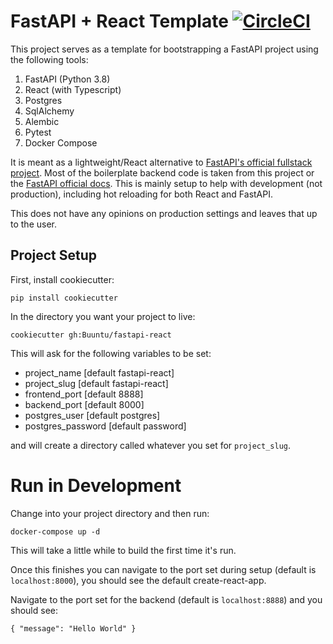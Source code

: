 # FastAPI + React Template [![CircleCI](https://circleci.com/gh/Buuntu/fastapi-react.svg?style=svg)](https://circleci.com/gh/Buuntu/fastapi-react)

This project serves as a template for bootstrapping a FastAPI 
project using the following tools:

1) FastAPI (Python 3.8)
2) React (with Typescript)
3) Postgres
4) SqlAlchemy
5) Alembic
6) Pytest
7) Docker Compose

It is meant as a lightweight/React alternative to 
[FastAPI's official fullstack project](https://github.com/tiangolo/full-stack-fastapi-postgresql).
Most of the boilerplate backend code is taken from this project
or the [FastAPI official docs](https://fastapi.tiangolo.com/).
This is mainly setup to help with development (not production),
including hot reloading for both React and FastAPI.

This does not have any opinions on production settings and leaves
that up to the user.
## Project Setup

First, install cookiecutter:
```
pip install cookiecutter
```

In the directory you want your project to live:
```
cookiecutter gh:Buuntu/fastapi-react
```

This will ask for the following variables to be set:
- project_name [default fastapi-react]
- project_slug [default fastapi-react]
- frontend_port [default 8888]
- backend_port [default 8000]
- postgres_user [default postgres]
- postgres_password [default password]

and will create a directory called whatever you set for
`project_slug`.

# Run in Development

Change into your project directory and then run:
```
docker-compose up -d
```
This will take a little while to build the first time it's run.

Once this finishes you can navigate to the port set during setup 
(default is `localhost:8000`), you should see the default
create-react-app.

Navigate to the port set for the backend 
(default is `localhost:8888`) and you should see:
```
{ "message": "Hello World" }
```